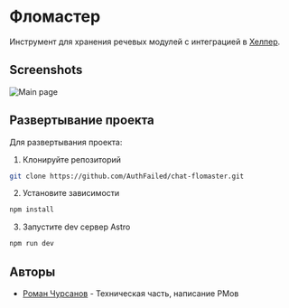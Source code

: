 
# Фломастер

Инструмент для хранения речевых модулей с интеграцией в [Хелпер](https://helper.chrsnv.ru).


## Screenshots

![Main page](https://i.imgur.com/LXnyTRd.png)


## Развертывание проекта

Для развертывания проекта:
1. Клонируйте репозиторий
```bash
git clone https://github.com/AuthFailed/chat-flomaster.git
```
2. Установите зависимости
```bash
npm install
```
3. Запустите dev сервер Astro
```bash
npm run dev
```

## Авторы

- [Роман Чурсанов](https://www.github.com/AuthFailed) - Техническая часть, написание РМов

